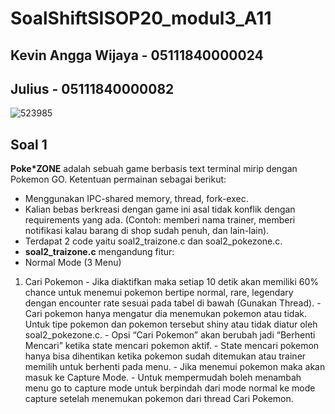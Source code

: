 # SoalShiftSISOP20_modul3_A11
## Kevin Angga Wijaya - 05111840000024
## Julius - 05111840000082
![523985](https://user-images.githubusercontent.com/60419316/78343204-b04b8300-75c4-11ea-9141-c19820f7f6ef.jpg)

## Soal 1
**Poke\*ZONE** adalah sebuah game berbasis text terminal mirip dengan Pokemon GO.
Ketentuan permainan sebagai berikut:
 - Menggunakan IPC-shared memory, thread, fork-exec.
 - Kalian bebas berkreasi dengan game ini asal tidak konflik dengan requirements yang ada. (Contoh: memberi nama trainer, memberi notifikasi kalau barang di shop sudah penuh, dan lain-lain).
 - Terdapat 2 code yaitu soal2_traizone.c dan soal2_pokezone.c.
 - **soal2_traizone.c** mengandung fitur:
  - Normal Mode (3 Menu)
   1. Cari Pokemon
    - Jika diaktifkan maka setiap 10 detik akan memiliki 60% chance untuk menemui pokemon bertipe normal, rare, legendary dengan encounter rate sesuai pada tabel di bawah (Gunakan Thread).
    - Cari pokemon hanya mengatur dia menemukan pokemon atau tidak. Untuk tipe pokemon dan pokemon tersebut shiny atau tidak diatur oleh soal2_pokezone.c.
    - Opsi “Cari Pokemon” akan berubah jadi “Berhenti Mencari” ketika state mencari pokemon aktif.
    - State mencari pokemon hanya bisa dihentikan ketika pokemon sudah ditemukan atau trainer memilih untuk berhenti pada menu.
    - Jika menemui pokemon maka akan masuk ke Capture Mode.
    - Untuk mempermudah boleh menambah menu go to capture mode untuk berpindah dari mode normal ke mode capture setelah menemukan pokemon dari thread Cari Pokemon.
